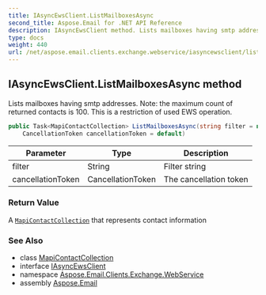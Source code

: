```yaml
---
title: IAsyncEwsClient.ListMailboxesAsync
second_title: Aspose.Email for .NET API Reference
description: IAsyncEwsClient method. Lists mailboxes having smtp addresses. Note the maximum count of returned contacts is 100. This is a restriction of used EWS operation
type: docs
weight: 440
url: /net/aspose.email.clients.exchange.webservice/iasyncewsclient/listmailboxesasync/
---
```

## IAsyncEwsClient.ListMailboxesAsync method

Lists mailboxes having smtp addresses. Note: the maximum count of returned contacts is 100. This is a restriction of used EWS operation.

```csharp
public Task<MapiContactCollection> ListMailboxesAsync(string filter = null, 
    CancellationToken cancellationToken = default)
```

| Parameter | Type | Description |
| --- | --- | --- |
| filter | String | Filter string |
| cancellationToken | CancellationToken | The cancellation token |

### Return Value

A [`MapiContactCollection`](../../../aspose.email.mapi/mapicontactcollection/) that represents contact information

### See Also

* class [MapiContactCollection](../../../aspose.email.mapi/mapicontactcollection/)
* interface [IAsyncEwsClient](../)
* namespace [Aspose.Email.Clients.Exchange.WebService](../../iasyncewsclient/)
* assembly [Aspose.Email](../../../)


